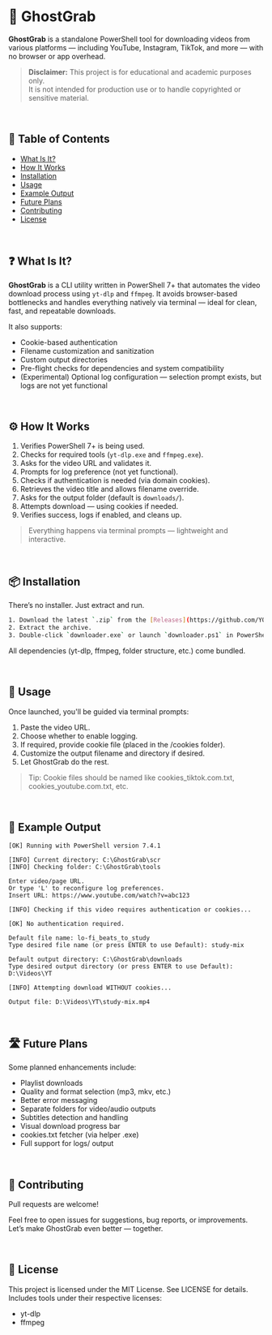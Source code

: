 # 👻 GhostGrab

**GhostGrab** is a standalone PowerShell tool for downloading videos from various platforms — including YouTube, Instagram, TikTok, and more — with no browser or app overhead.

> **Disclaimer:** This project is for educational and academic purposes only.  
> It is not intended for production use or to handle copyrighted or sensitive material.

<br>

## 📑 Table of Contents

- [What Is It?](#-what-is-it)
- [How It Works](#-how-it-works)
- [Installation](#-installation)
- [Usage](#-usage)
- [Example Output](#-example-output)
- [Future Plans](#-future-plans)
- [Contributing](#-contributing)
- [License](#-license)

<br>

## ❓ What Is It?

**GhostGrab** is a CLI utility written in PowerShell 7+ that automates the video download process using `yt-dlp` and `ffmpeg`. It avoids browser-based bottlenecks and handles everything natively via terminal — ideal for clean, fast, and repeatable downloads.

It also supports:
- Cookie-based authentication
- Filename customization and sanitization
- Custom output directories
- Pre-flight checks for dependencies and system compatibility
- (Experimental) Optional log configuration — selection prompt exists, but logs are not yet functional

<br>

## ⚙️ How It Works

1. Verifies PowerShell 7+ is being used.
2. Checks for required tools (`yt-dlp.exe` and `ffmpeg.exe`).
3. Asks for the video URL and validates it.
4. Prompts for log preference (not yet functional).
5. Checks if authentication is needed (via domain cookies).
6. Retrieves the video title and allows filename override.
7. Asks for the output folder (default is `downloads/`).
8. Attempts download — using cookies if needed.
9. Verifies success, logs if enabled, and cleans up.

> Everything happens via terminal prompts — lightweight and interactive.

<br>

## 📦 Installation

There’s no installer. Just extract and run.

```bash
1. Download the latest `.zip` from the [Releases](https://github.com/YOUR_USERNAME/GhostGrab/releases) page.
2. Extract the archive.
3. Double-click `downloader.exe` or launch `downloader.ps1` in PowerShell 7+.
```
All dependencies (yt-dlp, ffmpeg, folder structure, etc.) come bundled.

<br>

## 🚀 Usage

Once launched, you'll be guided via terminal prompts:
1. Paste the video URL.
2. Choose whether to enable logging.
3. If required, provide cookie file (placed in the /cookies folder).
4. Customize the output filename and directory if desired.
5. Let GhostGrab do the rest.

> Tip: Cookie files should be named like cookies_tiktok.com.txt, cookies_youtube.com.txt, etc.

<br>

## 🧪 Example Output

```
[OK] Running with PowerShell version 7.4.1

[INFO] Current directory: C:\GhostGrab\scr
[INFO] Checking folder: C:\GhostGrab\tools

Enter video/page URL.
Or type 'L' to reconfigure log preferences.
Insert URL: https://www.youtube.com/watch?v=abc123

[INFO] Checking if this video requires authentication or cookies...

[OK] No authentication required.

Default file name: lo-fi_beats_to_study
Type desired file name (or press ENTER to use Default): study-mix

Default output directory: C:\GhostGrab\downloads
Type desired output directory (or press ENTER to use Default): D:\Videos\YT

[INFO] Attempting download WITHOUT cookies...

Output file: D:\Videos\YT\study-mix.mp4
```

<br>

## 🛣️ Future Plans

Some planned enhancements include:

* Playlist downloads
* Quality and format selection (mp3, mkv, etc.)
* Better error messaging
* Separate folders for video/audio outputs
* Subtitles detection and handling
* Visual download progress bar
* cookies.txt fetcher (via helper .exe)
* Full support for logs/ output

<br>

## 🤝 Contributing

Pull requests are welcome!

Feel free to open issues for suggestions, bug reports, or improvements.
Let’s make GhostGrab even better — together.

<br>

## 📄 License

This project is licensed under the MIT License. See LICENSE for details.
Includes tools under their respective licenses:
* yt-dlp
* ffmpeg